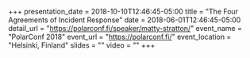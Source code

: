 +++
presentation_date = 2018-10-10T12:46:45-05:00
title = "The Four Agreements of Incident Response"
date = 2018-06-01T12:46:45-05:00
detail_url = "https://polarconf.fi/speaker/matty-stratton/"
event_name = "PolarConf 2018"
event_url = "https://polarconf.fi/"
event_location = "Helsinki, Finland"
slides = ""
video = ""
+++
